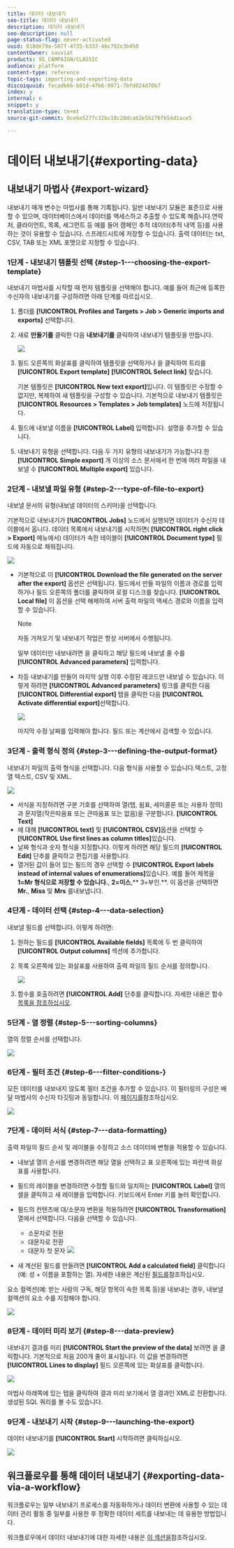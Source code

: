 ```yaml
---
title: 데이터 내보내기
seo-title: 데이터 내보내기
description: 데이터 내보내기
seo-description: null
page-status-flag: never-activated
uuid: 818de79a-587f-4735-b333-4bc702c3b450
contentOwner: sauviat
products: SG_CAMPAIGN/CLASSIC
audience: platform
content-type: reference
topic-tags: importing-and-exporting-data
discoiquuid: fecadb66-b81d-4fb6-9971-7bfd024d70b7
index: y
internal: n
snippet: y
translation-type: tm+mt
source-git-commit: 0ce6e5277c32bc18c20dca62e5b276f654d1ace5

---
```



# 데이터 내보내기{#exporting-data}

## 내보내기 마법사 {#export-wizard}

내보내기 매개 변수는 마법사를 통해 기록됩니다. 일반 내보내기 모듈은 표준으로 사용할 수 있으며, 데이터베이스에서 데이터를 액세스하고 추출할 수 있도록 해줍니다.연락처, 클라이언트, 목록, 세그먼트 등 예를 들어 캠페인 추적 데이터(추적 내역 등)를 사용하는 것이 유용할 수 있습니다. 스프레드시트에 저장할 수 있습니다. 출력 데이터는 txt, CSV, TAB 또는 XML 포맷으로 지정할 수 있습니다.

### 1단계 - 내보내기 템플릿 선택 {#step-1---choosing-the-export-template}

내보내기 마법사를 시작할 때 먼저 템플릿을 선택해야 합니다. 예를 들어 최근에 등록한 수신자의 내보내기를 구성하려면 아래 단계를 따르십시오.

1. 폴더를 **[!UICONTROL Profiles and Targets > Job > Generic imports and exports]** 선택합니다.
1. 새로 **만들기를** 클릭한 다음 **내보내기를** 클릭하여 내보내기 템플릿을 만듭니다.

   ![](assets/s_ncs_user_export_wizard01.png)

1. 필드 오른쪽의 화살표를 클릭하여 템플릿을 선택하거나 을 클릭하여 트리를 **[!UICONTROL Export template]** **[!UICONTROL Select link]** 찾습니다.

   기본 템플릿은 **[!UICONTROL New text export]**&#x200B;입니다. 이 템플릿은 수정할 수 없지만, 복제하여 새 템플릿을 구성할 수 있습니다. 기본적으로 내보내기 템플릿은 **[!UICONTROL Resources > Templates > Job templates]** 노드에 저장됩니다.

1. 필드에 내보낼 이름을 **[!UICONTROL Label]** 입력합니다. 설명을 추가할 수 있습니다.
1. 내보내기 유형을 선택합니다. 다음 두 가지 유형의 내보내기가 가능합니다.한 **[!UICONTROL Simple export]** 개 이상의 소스 문서에서 한 번에 여러 파일을 내보낼 수 **[!UICONTROL Multiple export]** 있습니다.

### 2단계 - 내보낼 파일 유형 {#step-2---type-of-file-to-export}

내보낼 문서의 유형(내보낼 데이터의 스키마)을 선택합니다.

기본적으로 내보내기가 **[!UICONTROL Jobs]** 노드에서 실행되면 데이터가 수신자 테이블에서 옵니다. 데이터 목록에서 내보내기를 시작하면( **[!UICONTROL right click > Export]** 메뉴에서) 데이터가 속한 테이블이 **[!UICONTROL Document type]** 필드에 자동으로 채워집니다.

![](assets/s_ncs_user_export_wizard02.png)

* 기본적으로 이 **[!UICONTROL Download the file generated on the server after the export]** 옵션은 선택됩니다. 필드에서 만들 파일의 이름과 경로를 입력하거나 필드 오른쪽의 폴더를 클릭하여 로컬 디스크를 찾습니다. **[!UICONTROL Local file]** 이 옵션을 선택 해제하여 서버 출력 파일의 액세스 경로와 이름을 입력할 수 있습니다.

   >[!NOTE]
   >
   >자동 가져오기 및 내보내기 작업은 항상 서버에서 수행됩니다.
   >
   >일부 데이터만 내보내려면 을 클릭하고 해당 필드에 내보낼 줄 수를 **[!UICONTROL Advanced parameters]** 입력합니다.

* 차등 내보내기를 만들어 마지막 실행 이후 수정된 레코드만 내보낼 수 있습니다. 이렇게 하려면 **[!UICONTROL Advanced parameters]** 링크를 클릭한 다음 **[!UICONTROL Differential export]** 탭을 클릭한 다음 **[!UICONTROL Activate differential export]**&#x200B;선택합니다.

   ![](assets/s_ncs_user_export_wizard02_b.png)

   마지막 수정 날짜를 입력해야 합니다. 필드 또는 계산에서 검색할 수 있습니다.

### 3단계 - 출력 형식 정의 {#step-3---defining-the-output-format}

내보내기 파일의 출력 형식을 선택합니다. 다음 형식을 사용할 수 있습니다.텍스트, 고정 열 텍스트, CSV 및 XML.

![](assets/s_ncs_user_export_wizard03.png)

* 서식을 지정하려면 구분 기호를 선택하여 열(탭, 쉼표, 세미콜론 또는 사용자 정의)과 문자열(작은따옴표 또는 큰따옴표 또는 없음)을 구분합니다. **[!UICONTROL Text]**
* 에 대해 **[!UICONTROL text]** 및 **[!UICONTROL CSV]**&#x200B;옵션을 선택할 수 **[!UICONTROL Use first lines as column titles]**&#x200B;있습니다.
* 날짜 형식과 숫자 형식을 지정합니다. 이렇게 하려면 해당 필드의 **[!UICONTROL Edit]** 단추를 클릭하고 편집기를 사용합니다.
* 열거된 값이 들어 있는 필드의 경우 선택할 수 **[!UICONTROL Export labels instead of internal values of enumerations]**&#x200B;있습니다. 예를 들어 제목을 **1=Mr 형식으로 저장할 수 있습니다.**, **2=미스**,** 3=부인.**. 이 옵션을 선택하면 **Mr.**, **Miss** 및 **Mrs** 를내보냅니다.

### 4단계 - 데이터 선택 {#step-4---data-selection}

내보낼 필드를 선택합니다. 이렇게 하려면:

1. 원하는 필드를 **[!UICONTROL Available fields]** 목록에 두 번 클릭하여 **[!UICONTROL Output columns]** 섹션에 추가합니다.
1. 목록 오른쪽에 있는 화살표를 사용하여 출력 파일의 필드 순서를 정의합니다.

   ![](assets/s_ncs_user_export_wizard04.png)

1. 함수를 호출하려면 **[!UICONTROL Add]** 단추를 클릭합니다. 자세한 내용은 함수 [목록을 참조하십시오](../../platform/using/defining-filter-conditions.md#list-of-functions).

### 5단계 - 열 정렬 {#step-5---sorting-columns}

열의 정렬 순서를 선택합니다.

![](assets/s_ncs_user_export_wizard05.png)

### 6단계 - 필터 조건 {#step-6---filter-conditions-}

모든 데이터를 내보내지 않도록 필터 조건을 추가할 수 있습니다. 이 필터링의 구성은 배달 마법사의 수신자 타깃팅과 동일합니다. 이 [페이지를](../../delivery/using/steps-defining-the-target-population.md)참조하십시오.

![](assets/s_ncs_user_export_wizard05_b.png)

### 7단계 - 데이터 서식 {#step-7---data-formatting}

출력 파일의 필드 순서 및 레이블을 수정하고 소스 데이터에 변형을 적용할 수 있습니다.

* 내보낼 열의 순서를 변경하려면 해당 열을 선택하고 표 오른쪽에 있는 파란색 화살표를 사용합니다.
* 필드의 레이블을 변경하려면 수정할 필드와 일치하는 **[!UICONTROL Label]** 열의 셀을 클릭하고 새 레이블을 입력합니다. 키보드에서 Enter 키를 눌러 확인합니다.
* 필드의 컨텐츠에 대/소문자 변환을 적용하려면 **[!UICONTROL Transformation]** 열에서 선택합니다. 다음을 선택할 수 있습니다.

   * 소문자로 전환
   * 대문자로 전환
   * 대문자 첫 문자
   ![](assets/s_ncs_user_export_wizard06.png)

* 새 계산된 필드를 만들려면 **[!UICONTROL Add a calculated field]** 클릭합니다(예: 성 + 이름을 포함하는 열). 자세한 내용은 계산된 [필드를](../../platform/using/importing-data.md#calculated-fields)참조하십시오.

요소 컬렉션(예: 받는 사람의 구독, 해당 항목이 속한 목록 등)을 내보내는 경우, 내보낼 컬렉션의 요소 수를 지정해야 합니다.

![](assets/s_ncs_user_export_wizard06_c.png)

### 8단계 - 데이터 미리 보기 {#step-8---data-preview}

내보내기 결과를 미리 **[!UICONTROL Start the preview of the data]** 보려면 을 클릭합니다. 기본적으로 처음 200개 줄이 표시됩니다. 이 값을 변경하려면 **[!UICONTROL Lines to display]** 필드 오른쪽에 있는 화살표를 클릭합니다.

![](assets/s_ncs_user_export_wizard07.png)

마법사 아래쪽에 있는 탭을 클릭하여 결과 미리 보기에서 열 결과인 XML로 전환합니다. 생성된 SQL 쿼리를 볼 수도 있습니다.

### 9단계 - 내보내기 시작 {#step-9---launching-the-export}

데이터 내보내기를 **[!UICONTROL Start]** 시작하려면 클릭하십시오.

![](assets/s_ncs_user_export_wizard08.png)

## 워크플로우를 통해 데이터 내보내기 {#exporting-data-via-a-workflow}

워크플로우는 일부 내보내기 프로세스를 자동화하거나 데이터 변환에 사용할 수 있는 데이터 관리 활동 중 일부를 사용한 후 정확한 데이터 세트를 내보내는 데 유용한 방법입니다.

워크플로우에서 데이터 내보내기에 대한 자세한 내용은 [이 섹션을](../../workflow/using/how-to-use-workflow-data.md)참조하십시오.

